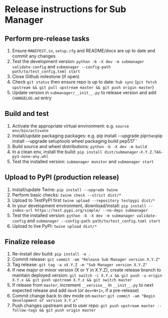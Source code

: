 # Release instructions for Sub Manager

## Perform pre-release tasks

1. Ensure ``MANIFEST.in``, ``setup.cfg`` and README/docs are up to date and commit any changes
2. Test the development version: ``python -b -X dev -m submanager validate-config`` and ``submanager --config-path path/to/test_config.toml start``
3. Close Github milestone (if open)
4. Check ``git status`` then ensure repo is up to date: ``hub sync`` (``git fetch upstream && git pull upstream master && git push origin master``)
5. Update version in ``submanager/__init__.py`` to release version and add ``CHANGELOG.md`` entry


## Build and test

1. Activate the appropriate virtual environment: e.g. ``source env/bin/activate``
2. Install/update packaging packages: e.g. pip install --upgrade pip`` then ``pip install --upgrade setuptools wheel packaging build pep517``
4. Build source and wheel distributions: ``python -b -X dev -m build``
5. In a clean env, install the build: ``pip install dist/submanager-X.Y.Z.TAG-py3-none-any.whl``
6. Test the installed version: ``submanager monitor`` and ``submanager start``


## Upload to PyPI (production release)

1. Install/update Twine: ``pip install --upgrade twine``
2. Perform basic checks: ``twine check --strict dist/*``
3. Upload to TestPyPI first ``twine upload --repository testpypi dist/*``
4. In your development environment, download/install: ``pip install --index-url https://test.pypi.org/simple/ --no-deps submanager``
5. Test the installed version: ``python -b -X dev -m submanager validate-config`` and ``submanager --config-path path/to/test_config.toml start``
6. Upload to live PyPI: ``twine upload dist/*``


## Finalize release

1. Re-install dev build: ``pip install -e .``
2. Commit release: ``git commit -am "Release Sub Manager version X.Y.Z"``
3. Tag release: ``git tag -a vX.Y.Z -m "Sub Manager version X.Y.Z"``
4. If new major or minor version (X or Y in X.Y.Z), create release branch to maintain deployed version: ``git switch -c X.Y.x && git push -u origin X.Y.x && git push upstream X.Y.z && git switch master``
5. If release from ``master``, increment ``__version__`` in ``__init__.py`` to next expected release and add ``dev0`` (or ``dev<N+1>``, if a pre-release)
6. Commit change back to dev mode on ``master``: ``git commit -am "Begin development of version X.Y.x"``
7. Push changes upstream and to user repo: ``git push upstream master --follow-tags && git push origin master``
